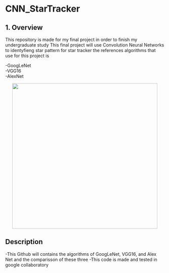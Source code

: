 # CNN_StarTracker
## 1. Overview
This repository is made for my final project in order to finish my undergraduate study
This final project will use Convolution Neural Networks to identyfieng star pattern for star tracker
the references algorithms that use for this project is <br/>

-GoogLeNet <br/>
-VGG16 <br/>
-AlexNet <br/>

<p align="center">
  <img src="https://miro.medium.com/max/1200/0*WHIdwYd0rz7t1jRM.png" width="460"/>
</p>

## Description
-This Github will contains the algorithms of GoogLeNet, VGG16, and Alex Net and the comparisson of these three
-This code is made and tested in google collaboratory   

## 
 